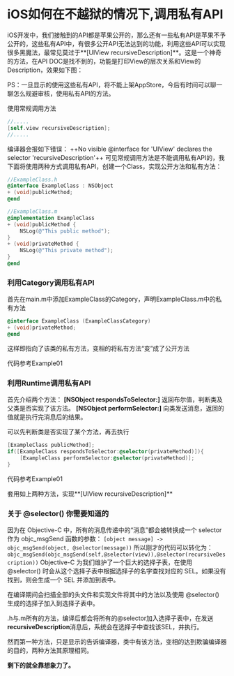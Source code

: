 # iOS如何在不越狱的情况下,调用私有API
iOS开发中，我们接触到的API都是苹果公开的，那么还有一些私有API是苹果不予公开的，这些私有API中，有很多公开API无法达到的功能，利用这些API可以实现很多黑魔法，最常见莫过于**[UIView recursiveDescription]**。这是一个神奇的方法，在API DOC是找不到的，功能是打印View的层次关系和View的Description，效果如下图：

PS：一旦显示的使用这些私有API，将不能上架AppStore，今后有时间可以聊一聊怎么规避审核，使用私有API的方法。

使用常规调用方法
```objective-c
//.....
[self.view recursiveDescription];
//.....
```
编译器会报如下错误：
++No visible @interface for 'UIView' declares the selector 'recursiveDescription'++
可见常规调用方法是不能调用私有API的，我下面将使用两种方式调用私有API，创建一个Class，实现公开方法和私有方法：
```objective-c
//ExampleClass.h
@interface ExampleClass : NSObject
+ (void)publicMethod;
@end

//ExampleClass.m
@implementation ExampleClass
+ (void)publicMethod {
    NSLog(@"This public method");
}
+ (void)privateMethod {
    NSLog(@"This private method");
}
@end
```

### 利用Category调用私有API
首先在main.m中添加ExampleClass的Category，声明ExampleClass.m中的私有方法
```objective-c
@interface ExampleClass (ExampleClassCategory)
+ (void)privateMethod;
@end
```
这样即指向了该类的私有方法，变相的将私有方法“变”成了公开方法

代码参考Example01

### 利用Runtime调用私有API
首先介绍两个方法：
**[NSObject respondsToSelector:]** 返回布尔值，判断类及父类是否实现了该方法。
**[NSObject performSelector:]** 向类发送消息，返回的值就是执行完消息后的结果。

可以先判断类是否实现了某个方法，再去执行
```objective-c
[ExampleClass publicMethod];
if([ExampleClass respondsToSelector:@selector(privateMethod)]){
	[ExampleClass performSelector:@selector(privateMethod)];
}
```

代码参考Example01

套用如上两种方法，实现**[UIView recursiveDescription]**

### 关于 @selector() 你需要知道的
因为在 Objective-C 中，所有的消息传递中的“消息”都会被转换成一个 selector 作为 objc_msgSend 函数的参数：
`[object message] -> objc_msgSend(object, @selector(message))`
所以刚才的代码可以转化为：
`objc_msgSend(objc_msgSend(self,@selector(view)),@selector(recursiveDescription))`
Objective-C 为我们维护了一个巨大的选择子表，在使用 @selector() 时会从这个选择子表中根据选择子的名字查找对应的 SEL。如果没有找到，则会生成一个 SEL 并添加到表中。

在编译期间会扫描全部的头文件和实现文件将其中的方法以及使用 @selector() 生成的选择子加入到选择子表中。

.h与.m所有的方法，编译后都会将所有的@selector加入选择子表中，在发送**recursiveDescription**消息后，系统会在选择子中查找该SEL，并执行。

然而第一种方法，只是显示的告诉编译器，类中有该方法，变相的达到欺骗编译器的目的，两种方法其原理相同。

**剩下的就全靠想象力了。**
